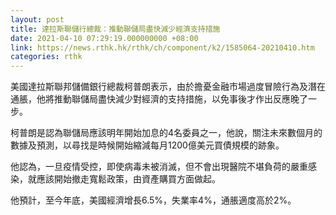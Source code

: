 ```yaml
---
layout: post
title: 達拉斯聯儲行總裁：推動聯儲局盡快減少經濟支持措施
date: 2021-04-10 07:29:19.000000000 +08:00
link: https://news.rthk.hk/rthk/ch/component/k2/1585064-20210410.htm
categories: rthk
---
```


美國達拉斯聯邦儲備銀行總裁柯普朗表示，由於擔憂金融市場過度冒險行為及潛在通脹，他將推動聯儲局盡快減少對經濟的支持措施，以免事後才作出反應晚了一步。

柯普朗是認為聯儲局應該明年開始加息的4名委員之一，他說，關注未來數個月的數據及預測，以尋找是時候開始縮減每月1200億美元買債規模的跡象。

他認為，一旦疫情受控，即使病毒未被消滅，但不會出現醫院不堪負荷的嚴重感染，就應該開始撤走寬鬆政策，由資產購買方面做起。

他預計，至今年底，美國經濟增長6.5%，失業率4%，通脹適度高於2%。
